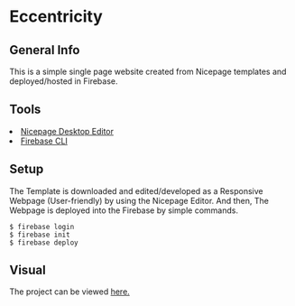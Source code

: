 # Eccentricity

## General Info
  This is a simple single page website created from Nicepage templates and deployed/hosted in Firebase.
## Tools
<li><a href= "https://nicepage.com/download">Nicepage Desktop Editor</a></li>
<li><a href= "https://firebase.google.com/docs/cli#install-cli-windows">Firebase CLI</a></li>
  
## Setup
  The Template is downloaded and edited/developed as a Responsive Webpage (User-friendly) by using the Nicepage Editor.
And then, The Webpage is deployed into the Firebase by simple commands.
```
$ firebase login
$ firebase init
$ firebase deploy
```
## Visual
The project can be viewed <a href="https://eccentricity-new.web.app">here.</a>
